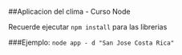 ##Aplicacion del clima - Curso Node

Recuerde ejecutar ```npm install``` para las librerias


###Ejemplo: 
```node app - d "San Jose Costa Rica"```